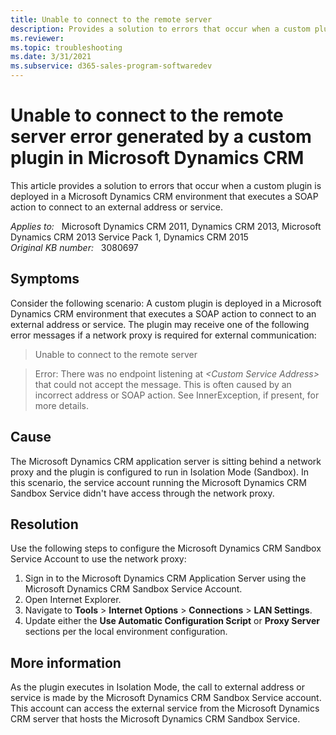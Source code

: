 ```yaml
---
title: Unable to connect to the remote server
description: Provides a solution to errors that occur when a custom plugin is deployed in a Microsoft Dynamics CRM environment that executes a SOAP action to connect to an external address or service.
ms.reviewer: 
ms.topic: troubleshooting
ms.date: 3/31/2021
ms.subservice: d365-sales-program-softwaredev
---
```

# Unable to connect to the remote server error generated by a custom plugin in Microsoft Dynamics CRM

This article provides a solution to errors that occur when a custom plugin is deployed in a Microsoft Dynamics CRM environment that executes a SOAP action to connect to an external address or service.

_Applies to:_ &nbsp; Microsoft Dynamics CRM 2011, Dynamics CRM 2013, Microsoft Dynamics CRM 2013 Service Pack 1, Dynamics CRM 2015  
_Original KB number:_ &nbsp; 3080697

## Symptoms

Consider the following scenario: A custom plugin is deployed in a Microsoft Dynamics CRM environment that executes a SOAP action to connect to an external address or service. The plugin may receive one of the following error messages if a network proxy is required for external communication:

> Unable to connect to the remote server

> Error: There was no endpoint listening at *\<Custom Service Address>* that could not accept the message. This is often caused by an incorrect address or SOAP action. See InnerException, if present, for more details.

## Cause

The Microsoft Dynamics CRM application server is sitting behind a network proxy and the plugin is configured to run in Isolation Mode (Sandbox). In this scenario, the service account running the Microsoft Dynamics CRM Sandbox Service didn't have access through the network proxy.

## Resolution

Use the following steps to configure the Microsoft Dynamics CRM Sandbox Service Account to use the network proxy:

1. Sign in to the Microsoft Dynamics CRM Application Server using the Microsoft Dynamics CRM Sandbox Service Account.
2. Open Internet Explorer.
3. Navigate to **Tools** > **Internet Options** > **Connections** > **LAN Settings**.
4. Update either the **Use Automatic Configuration Script** or **Proxy Server** sections per the local environment configuration.

## More information

As the plugin executes in Isolation Mode, the call to external address or service is made by the Microsoft Dynamics CRM Sandbox Service account. This account can access the external service from the Microsoft Dynamics CRM server that hosts the Microsoft Dynamics CRM Sandbox Service.
